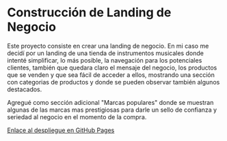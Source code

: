 # Construcción de Landing de Negocio

Este proyecto consiste en crear una landing de negocio. En mi caso me decidí por un landing de una tienda de instrumentos musicales donde intenté simplificar, lo más posible, la navegación para los potenciales clientes, también que quedara claro el mensaje del negocio, los productos que se venden y que sea fácil de acceder a ellos, mostrando una sección con categorias de productos y donde se pueden observar también algunos destacados.

Agregué como sección adicional "Marcas populares" donde se muestran algunas de las marcas mas prestigiosas para darle un sello de confianza y seriedad al negocio en el momento de la compra.

[Enlace al despliegue en GitHub Pages](https://franco-odone.github.io/proyecto1M1BUDD/)





